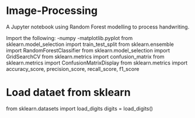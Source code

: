 # Image-Processing
A Jupyter notebook using Random Forest modelling to process handwriting.

Import the following:
-numpy
-matplotlib.pyplot
from sklearn.model_selection import train_test_split
from sklearn.ensemble import RandomForestClassifier
from sklearn.model_selection import GridSearchCV
from sklearn.metrics import confusion_matrix
from sklearn.metrics import ConfusionMatrixDisplay
from sklearn.metrics import accuracy_score, precision_score, recall_score, f1_score

# Load dataet from sklearn
from sklearn.datasets import load_digits
digits = load_digits()
